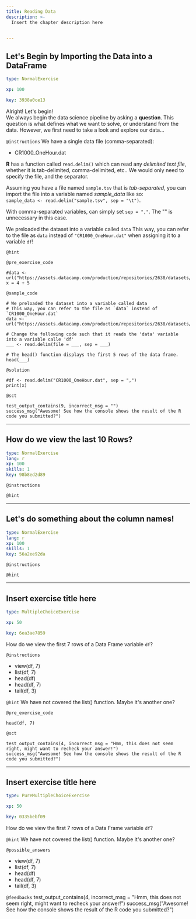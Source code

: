 ```yaml
---
title: Reading Data
description: >-
  Insert the chapter description here


---
```

## Let's Begin by Importing the Data into a DataFrame

```yaml
type: NormalExercise

xp: 100

key: 3938a0ce13
```

Alright! Let's begin!  
We always begin the data science pipeline by asking a **question**. This question is what defines what we want to solve, or understand from the data. However, we first need to take a look and explore our data...

`@instructions`
We have a single data file (comma-separated): 
- CR1000_OneHour.dat

**R** has a function called `read.delim()` which can read any *delimited text file*, whether it is tab-delimited, comma-delimited, etc.. We would only need to specify the file, and the separator.

Assuming you have a file named `sample.tsv` that is *tab-separated*, you can import the file into a variable named *sample_data* like so:    
``sample_data <- read.delim("sample.tsv", sep = "\t")``.

With comma-separated variables, can simply set `sep = ","`. The "\" is unnecessary in this case.

We preloaded the dataset into a variable called `data`
This way, you can refer to the file as `data` instead of `"CR1000_OneHour.dat"` when assigning it to a variable `df`!

`@hint`


`@pre_exercise_code`
```{r}
#data <- url("https://assets.datacamp.com/production/repositories/2638/datasets/e73949a03c41fd2cbe1de7691ff7adfc624bd22b/CR1000_OneHour.dat")
x = 4 + 5
```
`@sample_code`
```{r}
# We preloaded the dataset into a variable called data
# This way, you can refer to the file as `data` instead of `CR1000_OneHour.dat`
data <- url("https://assets.datacamp.com/production/repositories/2638/datasets/e73949a03c41fd2cbe1de7691ff7adfc624bd22b/CR1000_OneHour.dat")

# Change the following code such that it reads the 'data' variable into a variable calle 'df'
___ <- read.delim(file = ___, sep = ___)

# The head() function displays the first 5 rows of the data frame.
head(___)
```
`@solution`
```{r}
#df <- read.delim("CR1000_OneHour.dat", sep = ",")
print(x)
```
`@sct`
```{r}
test_output_contains(9, incorrect_msg = "")
success_msg("Awesome! See how the console shows the result of the R code you submitted?")
```





---
## How do we view the last 10 Rows?

```yaml
type: NormalExercise
lang: r
xp: 100
skills: 1
key: 98b8ed2d89
```



`@instructions`


`@hint`











---
## Let's do something about the column names!

```yaml
type: NormalExercise
lang: r
xp: 100
skills: 1
key: 56a2ee92da
```



`@instructions`


`@hint`











---
## Insert exercise title here

```yaml
type: MultipleChoiceExercise

xp: 50

key: 6ea3ae7859
```

How do we view the first 7 rows of a Data Frame variable `df`?

`@instructions`
- view(df, 7)
- list(df, 7)
- head(df)
- head(df, 7)   
- tail(df, 3)

`@hint`
We have not covered the list() function. Maybe it's another one?

`@pre_exercise_code`
```{r}
head(df, 7)
```


`@sct`
```{r}
test_output_contains(4, incorrect_msg = "Hmm, this does not seem right, might want to recheck your answer!")
success_msg("Awesome! See how the console shows the result of the R code you submitted?")
```





---
## Insert exercise title here

```yaml
type: PureMultipleChoiceExercise

xp: 50

key: 0335bebf09
```

How do we view the first 7 rows of a Data Frame variable `df`?


`@hint`
We have not covered the list() function. Maybe it's another one?





`@possible_answers`
- view(df, 7)
- list(df, 7)
- head(df)
- head(df, 7)   
- tail(df, 3)

`@feedbacks`
test_output_contains(4, incorrect_msg = "Hmm, this does not seem right, might want to recheck your answer!")
success_msg("Awesome! See how the console shows the result of the R code you submitted?")


